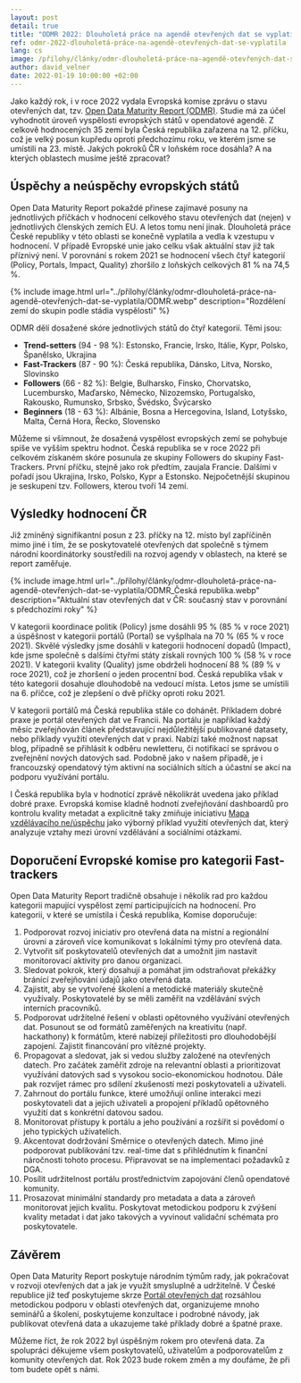 ```yaml
---
layout: post
detail: true
title: "ODMR 2022: Dlouholetá práce na agendě otevřených dat se vyplatila"
ref: odmr-2022-dlouholetá-práce-na-agendě-otevřených-dat-se-vyplatila
lang: cs
image: /přílohy/články/odmr-dlouholetá-práce-na-agendě-otevřených-dat-se-vyplatila/ODMR_Česká republika.webp
author: david_velner
date: 2022-01-19 10:00:00 +02:00
---
```

Jako každý rok, i v roce 2022 vydala Evropská komise zprávu o stavu otevřených dat, tzv. [Open Data Maturity Report (ODMR)]. 
Studie má za účel vyhodnotit úroveň vyspělosti evropských států v opendatové agendě. 
Z celkově hodnocených 35 zemí byla Česká republika zařazena na 12. příčku, což je velký posun kupředu oproti předchozímu roku, ve kterém jsme se umístili na 23. místě. 
Jakých pokroků ČR v loňském roce dosáhla? 
A na kterých oblastech musíme ještě zpracovat?

<!--more-->

## Úspěchy a neúspěchy evropských států

Open Data Maturity Report pokaždé přinese zajímavé posuny na jednotlivých příčkách v hodnocení celkového stavu otevřených dat (nejen) v jednotlivých členských zemích EU. 
A letos tomu není jinak. 
Dlouholetá práce České republiky v této oblasti se konečně vyplatila a vedla k vzestupu v hodnocení. 
V případě Evropské unie jako celku však aktuální stav již tak příznivý není. 
V porovnání s rokem 2021 se hodnocení všech čtyř kategorií (Policy, Portals, Impact, Quality) zhoršilo z loňských celkových 81 % na 74,5 %. 

{% include image.html url="../přílohy/články/odmr-dlouholetá-práce-na-agendě-otevřených-dat-se-vyplatila/ODMR.webp" description="Rozdělení zemí do skupin podle stádia vyspělosti" %}

ODMR dělí dosažené skóre jednotlivých států do čtyř kategorií. Těmi jsou:
- **Trend-setters** (94 - 98 %): Estonsko, Francie, Irsko, Itálie, Kypr, Polsko, Španělsko, Ukrajina 
- **Fast-Trackers** (87 - 90 %): Česká republika, Dánsko, Litva, Norsko, Slovinsko
- **Followers** (66 - 82 %): Belgie, Bulharsko, Finsko, Chorvatsko, Lucembursko, Maďarsko, Německo, Nizozemsko, Portugalsko, Rakousko, Rumunsko, Srbsko, Švédsko, Švýcarsko
- **Beginners** (18 - 63 %): Albánie, Bosna a Hercegovina, Island, Lotyšsko, Malta, Černá Hora, Řecko, Slovensko

Můžeme si všimnout, že dosažená vyspělost evropských zemí se pohybuje spíše ve vyšším spektru hodnot.
Česká republika se v roce 2022 při celkovém získaném skóre posunula ze skupiny Followers do skupiny Fast-Trackers.
První příčku, stejně jako rok předtím, zaujala Francie.
Dalšími v pořadí jsou Ukrajina, Irsko, Polsko, Kypr a Estonsko. 
Nejpočetnější skupinou je seskupení tzv. Followers, kterou tvoří 14 zemí.

## Výsledky hodnocení ČR

Již zmíněný signifikantní posun z 23. příčky na 12. místo byl zapříčiněn mimo jiné i tím, že se poskytovatelé otevřených dat společně s týmem národní koordinátorky soustředili na rozvoj agendy v oblastech, na které se report zaměřuje.

{% include image.html url="../přílohy/články/odmr-dlouholetá-práce-na-agendě-otevřených-dat-se-vyplatila/ODMR_Česká republika.webp" description="Aktuální stav otevřených dat v ČR: současný stav v porovnání s předchozími roky" %}

V kategorii koordinace politik (Policy) jsme dosáhli 95 % (85 % v roce 2021) a úspěšnost v kategorii portálů (Portal) se vyšplhala na 70 % (65 % v roce 2021). 
Skvělé výsledky jsme dosáhli v kategorii hodnocení dopadů (Impact), kde jsme společně s dalšími čtyřmi státy získali rovných 100 % (58 % v roce 2021). 
V kategorii kvality (Quality) jsme obdrželi hodnocení 88 % (89 % v roce 2021), což je zhoršení o jeden procentní bod. 
Česká republika však v této kategorii dosahuje dlouhodobě na vedoucí místa.
Letos jsme se umístili na 6. příčce, což je zlepšení o dvě příčky oproti roku 2021.

V kategorii portálů má Česká republika stále co dohánět. 
Příkladem dobré praxe je portál otevřených dat ve Francii.
Na portálu je například každý měsíc zveřejňován článek představující nejdůležitější publikované datasety, nebo příklady využití otevřených dat v praxi. 
Nabízí také možnost napsat blog, případně se přihlásit k odběru newletteru, či notifikací se správou o zveřejnění nových datových sad.
Podobně jako v našem případě, je i francouzský opendatový tým aktivní na sociálních sítích a účastní se akcí na podporu využívání portálu.

I Česká republika byla v hodnotící zprávě několikrát uvedena jako příklad dobré praxe. 
Evropská komise kladně hodnotí zveřejňování dashboardů pro kontrolu kvality metadat a explicitně taky zmiňuje iniciativu [Mapa vzdělávacího ne/úspěchu] jako výborný příklad využití otevřených dat, který analyzuje vztahy mezi úrovní vzdělávání a sociálními otázkami. 

## Doporučení Evropské komise pro kategorii Fast-trackers

Open Data Maturity Report tradičně obsahuje i několik rad pro každou kategorii mapující vyspělost zemí participujících na hodnocení. 
Pro kategorii, v které se umístila i Česká republika, Komise doporučuje:

1.	Podporovat rozvoj iniciativ pro otevřená data na místní a regionální úrovni a zároveň více komunikovat s lokálními týmy pro otevřená data. 
2.	Vytvořit síť poskytovatelů otevřených dat a umožnit jim nastavit monitorovací aktivity pro danou organizaci. 
3.	Sledovat pokrok, který dosahují a pomáhat jim odstraňovat překážky bránící zveřejňování údajů jako otevřená data.
4.	Zajistit, aby se vytvořené školení a metodické materiály skutečně využívaly. Poskytovatelé by se měli zaměřit na vzdělávání svých interních pracovníků.
5.	Podporovat udržitelné řešení v oblasti opětovného využívání otevřených dat. Posunout se od formátů zaměřených na kreativitu (např. hackathony) k formátům, které nabízejí příležitosti pro dlouhodobější zapojení. Zajistit financování pro vítězné projekty.
6.	Propagovat a sledovat, jak si vedou služby založené na otevřených datech.  Pro začátek zaměřit zdroje na relevantní oblasti a prioritizovat využívání datových sad s vysokou socio-ekonomickou hodnotou. Dále pak rozvíjet rámec pro sdílení zkušeností mezi poskytovateli a uživateli. 
7.	Zahrnout do portálu funkce, které umožňují online interakci mezi poskytovateli dat a jejich uživateli a propojení příkladů opětovného využití dat s konkrétní datovou sadou. 
8.	Monitorovat přístupy k portálu a jeho používání a rozšířit si povědomí o jeho typických uživatelích.
9.	Akcentovat dodržování Směrnice o otevřených datech. Mimo jiné podporovat publikování tzv. real-time dat s přihlédnutím k finanční náročnosti tohoto procesu. Připravovat se na implementaci požadavků z DGA. 
10.	Posílit udržitelnost portálu prostřednictvím zapojování členů opendatové komunity.
11.	Prosazovat minimální standardy pro metadata a data a zároveň monitorovat jejich kvalitu. Poskytovat metodickou podporu k zvýšení kvality metadat i dat jako takových a vyvinout validační schémata pro poskytovatele.

## Závěrem

Open Data Maturity Report poskytuje národním týmům rady, jak pokračovat v rozvoji otevřených dat a jak je využít smysluplně a udržitelně.
V České republice již teď poskytujeme skrze [Portál otevřených dat] rozsáhlou metodickou podporu v oblasti otevřených dat, organizujeme mnoho seminářů a školení, poskytujeme konzultace i podrobné návody, jak publikovat otevřená data a ukazujeme také příklady dobré a špatné praxe. 

Můžeme říct, že rok 2022 byl úspěšným rokem pro otevřená data. 
Za spolupráci děkujeme všem poskytovatelů, uživatelům a podporovatelům z komunity otevřených dat. 
Rok 2023 bude rokem změn a my doufáme, že při tom budete opět s námi.






[Open Data Maturity Report (ODMR)]: https://data.europa.eu/sites/default/files/data.europa.eu_landscaping_insight_report_n8_2022_3.pdf "Open Data Maturity Report"
[Mapa vzdělávacího ne/úspěchu]: https://www.mapavzdelavani.cz/ "Mapa vzdělávacího ne/úspěchu"
[Portál otevřených dat]: https://data.gov.cz/ "Portál otevřených dat"
